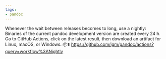 ```yaml
---
tags:
- pandoc
---
```


Whenever the wait between releases becomes to long, use a nightly:
Binaries of the current pandoc development version are created every
24 h. Go to GitHub Actions, click on the latest result, then download an
artifact for Linux, macOS, or Windows. 📦⬇️
https://github.com/jgm/pandoc/actions?query=workflow%3ANightly
